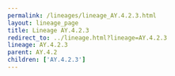 ```yaml
---
permalink: /lineages/lineage_AY.4.2.3.html
layout: lineage_page
title: Lineage AY.4.2.3
redirect_to: ../lineage.html?lineage=AY.4.2.3
lineage: AY.4.2.3
parent: AY.4.2
children: ['AY.4.2.3']
---
```

